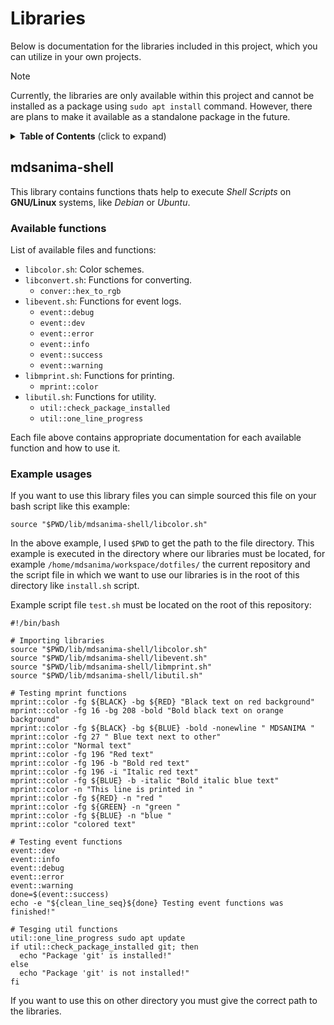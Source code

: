 # Libraries

Below is documentation for the libraries included in this project, which you can utilize in your own projects.

> [!NOTE]
> Currently, the libraries are only available within this project and cannot be installed as a package using `sudo apt install` command. However, there are plans to make it available as a standalone package in the future.

<details>
<summary><strong>Table of Contents</strong> (click to expand)</summary>

- [Libraries](#libraries)
  - [mdsanima-shell](#mdsanima-shell)
    - [Available functions](#available-functions)
    - [Example usages](#example-usages)

</details>

## mdsanima-shell

This library contains functions thats help to execute _Shell Scripts_ on **GNU/Linux** systems, like _Debian_ or _Ubuntu_.

### Available functions

List of available files and functions:

- `libcolor.sh`: Color schemes.
- `libconvert.sh`: Functions for converting.
  - `conver::hex_to_rgb`
- `libevent.sh`: Functions for event logs.
  - `event::debug`
  - `event::dev`
  - `event::error`
  - `event::info`
  - `event::success`
  - `event::warning`
- `libmprint.sh`: Functions for printing.
  - `mprint::color`
- `libutil.sh`: Functions for utility.
  - `util::check_package_installed`
  - `util::one_line_progress`

Each file above contains appropriate documentation for each available function and how to use it.

### Example usages

If you want to use this library files you can simple sourced this file on your bash script like this example:

```shell
source "$PWD/lib/mdsanima-shell/libcolor.sh"
```

In the above example, I used `$PWD` to get the path to the file directory. This example is executed in the directory where our libraries must be located, for example `/home/mdsanima/workspace/dotfiles/` the current repository and the script file in which we want to use our libraries is in the root of this directory like `install.sh` script.

Example script file `test.sh` must be located on the root of this repository:

```shell
#!/bin/bash

# Importing libraries
source "$PWD/lib/mdsanima-shell/libcolor.sh"
source "$PWD/lib/mdsanima-shell/libevent.sh"
source "$PWD/lib/mdsanima-shell/libmprint.sh"
source "$PWD/lib/mdsanima-shell/libutil.sh"

# Testing mprint functions
mprint::color -fg ${BLACK} -bg ${RED} "Black text on red background"
mprint::color -fg 16 -bg 208 -bold "Bold black text on orange background"
mprint::color -fg ${BLACK} -bg ${BLUE} -bold -nonewline " MDSANIMA "
mprint::color -fg 27 " Blue text next to other"
mprint::color "Normal text"
mprint::color -fg 196 "Red text"
mprint::color -fg 196 -b "Bold red text"
mprint::color -fg 196 -i "Italic red text"
mprint::color -fg ${BLUE} -b -italic "Bold italic blue text"
mprint::color -n "This line is printed in "
mprint::color -fg ${RED} -n "red "
mprint::color -fg ${GREEN} -n "green "
mprint::color -fg ${BLUE} -n "blue "
mprint::color "colored text"

# Testing event functions
event::dev
event::info
event::debug
event::error
event::warning
done=$(event::success)
echo -e "${clean_line_seq}${done} Testing event functions was finished!"

# Tesging util functions
util::one_line_progress sudo apt update
if util::check_package_installed git; then
  echo "Package 'git' is installed!"
else
  echo "Package 'git' is not installed!"
fi
```

If you want to use this on other directory you must give the correct path to the libraries.
